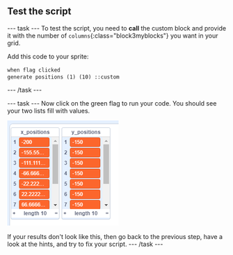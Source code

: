 ## Test the script

\--- task \--- To test the script, you need to **call** the custom block and provide it with the number of `columns`{:class="block3myblocks"} you want in your grid.

Add this code to your sprite:

```blocks3
when flag clicked
generate positions (1) (10) ::custom
```

\--- /task \---

\--- task \--- Now click on the green flag to run your code. You should see your two lists fill with values.

![lists](images/filled_lists.png)

If your results don't look like this, then go back to the previous step, have a look at the hints, and try to fix your script. \--- /task \---